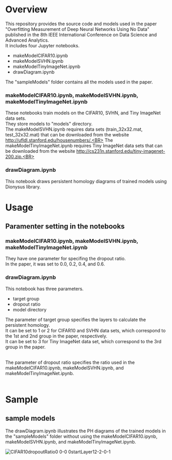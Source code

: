 # Overview
This repository provides the source code and models used in the paper "Overfitting Measurement of Deep Neural Networks Using No Data" published in the 8th IEEE International Conference on Data Science and Advanced Analytics.<BR>
It includes four Jupyter notebooks. 
* makeModelCIFAR10.ipynb
* makeModelSVHN.ipynb
* makeModelTinyImageNet.ipynb
* drawDiagram.ipynb

The "sampleModels" folder contains all the models used in the paper.

### makeModelCIFAR10.ipynb, makeModelSVHN.ipynb, makeModelTinyImageNet.ipynb
These notebooks train models on the CIFAR10, SVHN, and Tiny ImageNet data sets.<BR>
They store models to "models" directory.<BR>
The makeModelSVHN.ipynb requires data sets (train_32x32.mat, test_32x32.mat) that can be downloaded from the website
http://ufldl.stanford.edu/housenumbers/.<BR>
The makeModelTinyImageNet.ipynb requires Tiny ImageNet data sets that can be downloaded from the website http://cs231n.stanford.edu/tiny-imagenet-200.zip.<BR>

### drawDiagram.ipynb
This notebook draws persistent homology diagrams of trained models using Dionysus library.<BR>

# Usage

## Paramenter setting in the notebooks 

### makeModelCIFAR10.ipynb, makeModelSVHN.ipynb, makeModelTinyImageNet.ipynb

They have one parameter for specifing the dropout ratio.<BR>
In the paper, it was set to 0.0, 0.2, 0.4, and 0.6.<BR>

### drawDiagram.ipynb

This notebook has three parameters.<BR>
* target group
* dropout ratio
* model directory

The parameter of target group specifies the layers to calculate the persistent homology.<BR>
It can be set to 1 or 2 for CIFAR10 and SVHN data sets, which correspond to the 1st and 2nd group in the paper, respectively.<BR>
It can be set to 3 for Tiny ImageNet data set, which correspond to the 3rd group in the paper.<BR><BR> 

The parameter of dropout ratio specifies the ratio used in the makeModelCIFAR10.ipynb, makeModelSVHN.ipynb, and makeModelTinyImageNet.ipynb.<BR><BR>

# Sample

## sample models

The drawDiagram.ipynb illustrates the PH diagrams of the trained models in the "sampleModels" folder without using the makeModelCIFAR10.ipynb, makeModelSVHN.ipynb, and makeModelTinyImageNet.ipynb.<BR>



![CIFAR10dropoutRatio0 0-0 0startLayer12-2-0-1](https://user-images.githubusercontent.com/85378395/120914241-af861380-c6d7-11eb-8370-b4f92faf7133.png)


